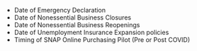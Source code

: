 
 - Date of Emergency Declaration
 - Date of Nonessential Business Closures
 - Date of Nonessential Business Reopenings
 - Date of Unemployment Insurance Expansion policies
 - Timing of SNAP Online Purchasing Pilot (Pre or Post COVID)
